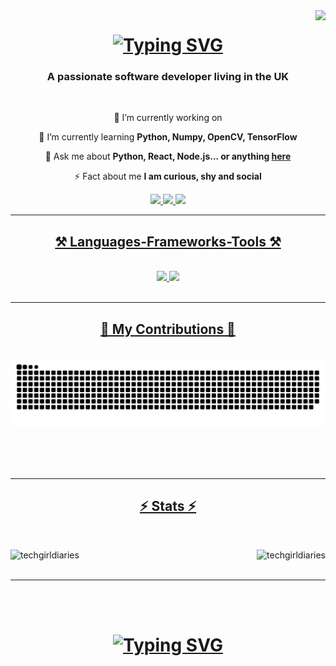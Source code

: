 <img align="right" src="https://visitor-badge.laobi.icu/badge?page_id=techgirldiaries.techgirldiaries" />

<h1 align="center">
    <a href="https://git.io/typing-svg">
        <img src="https://readme-typing-svg.herokuapp.com?font=Open+Sans&weight=900&size=40&pause=1000&color=9966CC&center=true&vCenter=true&random=false&width=500&height=70&lines=Hi+there!+;I'm+Oluwakemi+T.+Obadeyi;Nice+to+meet+you." alt="Typing SVG" />
    </a>
</h1>

<h3 align="center">A passionate software developer living in the UK</h3>

<br/>

<div align="center">
 
 🔭 I’m currently working on
 
 🌱 I’m currently learning **Python, Numpy, OpenCV, TensorFlow**

💬 Ask me about **Python, React, Node.js... or anything [here](https://github.com/techgirldiaries/techgirldiaries/issues)**

⚡ Fact about me **I am curious, shy and social**

 </div>
 
<div align="center"> 
  <a href="mailto:oluwakemi.toluwalase@gmail.com">
    <img src="https://img.shields.io/badge/Gmail-333333?style=for-the-badge&logo=gmail&logoColor=red" />
  </a>
    </a> 
  <a href="https://linkedin.com/in/oluwakemi-obadeyi" target="_blank">
    <img src="https://img.shields.io/badge/LinkedIn-0077B5?style=for-the-badge&logo=linkedin&logoColor=white" target="_blank" />
  </a>
  <a href="https://techgirldiaries.github.io" target="_blank">
     <img src="https://img.shields.io/badge/Portfolio-9966CC?style=for-the-badge&logo=todoist&logoColor=white" target="_blank" /> <!-- sqlite, safari, google-chrome are other good icon options -->
</div>

 <hr/>
 
<h2 align="center">⚒️ Languages-Frameworks-Tools ⚒️</h2>
<br/>
<div align="center">
    <img src="https://skillicons.dev/icons?i=python,javascript,sqlite,mysql,java,html,css" />
    <img src="https://skillicons.dev/icons?i=react,bootstrap,vue,tailwind,nodejs,vscode,github,git,firebase" /><br>
</div>

<br/>
<hr/>

<div align="center">
  <h2>🐍 My Contributions 🐍</h2>
  <br>
  <img alt="snake eating my contributions" src="https://raw.githubusercontent.com/techgirldiaries/techgirldiaries/output/github-contribution-grid-snake.svg" />
  
  <br/><br/><br/>
</div>

<hr/>

<h2 align="center">⚡ Stats ⚡</h2>
<br>
<div align=center>
 <img align="left" src="https://github-readme-stats.vercel.app/api/top-langs/?username=techgirldiaries&hide_progress=true" alt="techgirldiaries" />
 <img align="right" src="https://github-readme-stats.vercel.app/api?/username=techgirldiaries\&rank_icon=github" alt="techgirldiaries" />
</div>

<br/><br/>

<hr/>

<br/><br/>

<h1 align="center">
    <a href="https://git.io/typing-svg">
        <img src="https://readme-typing-svg.herokuapp.com?font=Open+Sans&weight=900&size=40&pause=1000&color=9966CC&center=true&vCenter=true&random=false&width=500&height=70&lines=Thank+you!" alt="Typing SVG" />
    </a>
</h1>

<br/>
